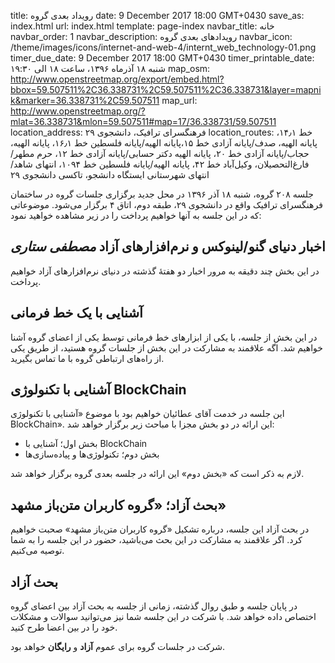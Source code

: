 title: رویداد بعدی گروه
date: 9 December 2017 18:00 GMT+0430
save_as: index.html
url: index.html
template: page-index
navbar_title: خانه
navbar_order: 1
navbar_description: رویدادهای بعدی گروه
navbar_icon: /theme/images/icons/internet-and-web-4/internt_web_technology-01.png
timer_due_date: 9 December 2017 18:00 GMT+0430
timer_printable_date: شنبه ۱۸ آذرماه ۱۳۹۶، ساعت ۱۸ الی ۱۹:۳۰
map_osm: http://www.openstreetmap.org/export/embed.html?bbox=59.507511%2C36.338731%2C59.507511%2C36.338731&layer=mapnik&marker=36.338731%2C59.507511
map_url: http://www.openstreetmap.org/?mlat=36.338731&mlon=59.507511#map=17/36.338731/59.507511
location_address: فرهنگسرای ترافیک، دانشجوی ۲۹
location_routes:    خط ۱۴٫۱، پایانه الهیه، صدف/پایانه آزادی
    خط ۱۵،پایانه الهیه/پایانه فلسطین
    خط ۱۶٫۱، پایانه الهیه، حجاب/پایانه آزادی
    خط ۲۰، پایانه الهیه دکتر حسابی/پایانه آزادی
    خط ۱۲، حرم مطهر/فارغ‌التحصیلان، وکیل‌آباد
    خط ۴۲، پایانه الهیه/پایانه فلسطین
    خط ۱۰۹۴، انتهای شاهد/انتهای شهرستانی
    ایستگاه دانشجو، تاکسی دانشجوی ۲۹


جلسه ۲۰۸ گروه، شنبه ۱۸ آذر ۱۳۹۶ در محل جدید برگزاری جلسات
گروه در ساختمان فرهنگسرای ترافیک واقع در دانشجوی ۲۹، طبقه دوم، اتاق ۴
برگزار می‌شود. موضوعاتی که در این جلسه به آنها خواهیم پرداخت
را در زیر مشاهده خواهید نمود:

## اخبار دنیای گنو/لینوکس و نرم‌افزارهای آزاد *مصطفی ستاری*
در این بخش چند دقیقه به مرور اخبار دو هفتهٔ گذشته در دنیای
نرم‌افزارهای آزاد خواهیم پرداخت.

## آشنایی با یک خط فرمانی
در این بخش از جلسه، با یکی از ابزارهای خط فرمانی توسط یکی از اعضای گروه آشنا خواهیم شد. اگه
علاقمند به مشارکت در این بخش از جلسات گروه هستید، از طریق یکی از راه‌های ارتباطی گروه با ما
تماس بگیرید.

## آشنایی با تکنولوژی BlockChain
این جلسه در خدمت آقای عطائیان خواهیم بود با موضوع «آشنایی با تکنولوژی BlockChain». این ارائه
در دو بخش مجزا با مباحث زیر برگزار خواهد شد:

- بخش اول؛ آشنایی با BlockChain
- بخش دوم؛ تکنولوژی‌ها و پیاده‌سازی‌ها

لازم به ذکر است که «بخش دوم» این ارائه در جلسه بعدی گروه برگزار خواهد شد.

## بحث آزاد؛ «گروه کاربران متن‌باز مشهد»
در بحث آزاد این جلسه، درباره تشکیل «گروه کاربران متن‌باز مشهد»
صحبت خواهیم کرد. اگر علاقمند به مشارکت در این بحث می‌باشید، حضور
در این جلسه را به شما توصیه می‌کنیم.

## بحث آزاد
در پایان جلسه و طبق روال گذشته، زمانی از جلسه به بحث آزاد بین
اعضای گروه اختصاص داده خواهد شد. با شرکت در این جلسه شما نیز
می‌توانید سوالات و مشکلات خود را در بین اعضا طرح کنید.


شرکت در جلسات گروه برای عموم **آزاد** و **رایگان** خواهد بود.

[1]: http://mashhadbug.org/
